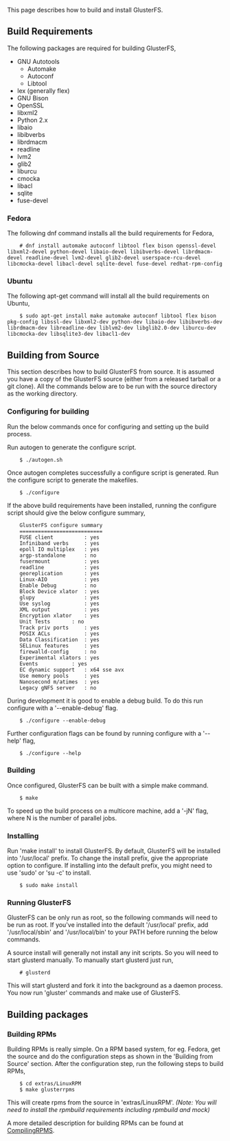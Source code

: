 This page describes how to build and install GlusterFS.

Build Requirements
------------------

The following packages are required for building GlusterFS,

-   GNU Autotools
    -   Automake
    -   Autoconf
    -   Libtool
-   lex (generally flex)
-   GNU Bison
-   OpenSSL
-   libxml2
-   Python 2.x
-   libaio
-   libibverbs
-   librdmacm
-   readline
-   lvm2
-   glib2
-   liburcu
-   cmocka
-   libacl
-   sqlite
-   fuse-devel

### Fedora

The following dnf command installs all the build requirements for
Fedora,

		# dnf install automake autoconf libtool flex bison openssl-devel libxml2-devel python-devel libaio-devel libibverbs-devel librdmacm-devel readline-devel lvm2-devel glib2-devel userspace-rcu-devel libcmocka-devel libacl-devel sqlite-devel fuse-devel redhat-rpm-config

### Ubuntu

The following apt-get command will install all the build requirements on
Ubuntu,

		$ sudo apt-get install make automake autoconf libtool flex bison pkg-config libssl-dev libxml2-dev python-dev libaio-dev libibverbs-dev librdmacm-dev libreadline-dev liblvm2-dev libglib2.0-dev liburcu-dev libcmocka-dev libsqlite3-dev libacl1-dev

Building from Source
--------------------

This section describes how to build GlusterFS from source. It is assumed
you have a copy of the GlusterFS source (either from a released tarball
or a git clone). All the commands below are to be run with the source
directory as the working directory.

### Configuring for building

Run the below commands once for configuring and setting up the build
process.

Run autogen to generate the configure script.

		$ ./autogen.sh

Once autogen completes successfully a configure script is generated. Run
the configure script to generate the makefiles.

		$ ./configure

If the above build requirements have been installed, running the
configure script should give the below configure summary,

		GlusterFS configure summary
		===========================
		FUSE client          : yes
		Infiniband verbs     : yes
		epoll IO multiplex   : yes
		argp-standalone      : no
		fusermount           : yes
		readline             : yes
		georeplication       : yes
		Linux-AIO            : yes
		Enable Debug         : no
		Block Device xlator  : yes
		glupy                : yes
		Use syslog           : yes
		XML output           : yes
		Encryption xlator    : yes
		Unit Tests	     : no
		Track priv ports     : yes
		POSIX ACLs           : yes
		Data Classification  : yes
		SELinux features     : yes
		firewalld-config     : no
		Experimental xlators : yes
		Events		     : yes
		EC dynamic support   : x64 sse avx
		Use memory pools     : yes
		Nanosecond m/atimes  : yes
		Legacy gNFS server   : no

During development it is good to enable a debug build. To do this run
configure with a '--enable-debug' flag.

		$ ./configure --enable-debug

Further configuration flags can be found by running configure with a
'--help' flag,

		$ ./configure --help

### Building

Once configured, GlusterFS can be built with a simple make command.

		$ make

To speed up the build process on a multicore machine, add a '-jN' flag,
where N is the number of parallel jobs.

### Installing

Run 'make install' to install GlusterFS. By default, GlusterFS will be
installed into '/usr/local' prefix. To change the install prefix, give
the appropriate option to configure. If installing into the default
prefix, you might need to use 'sudo' or 'su -c' to install.

		$ sudo make install

### Running GlusterFS

GlusterFS can be only run as root, so the following commands will need
to be run as root. If you've installed into the default '/usr/local'
prefix, add '/usr/local/sbin' and '/usr/local/bin' to your PATH before
running the below commands.

A source install will generally not install any init scripts. So you
will need to start glusterd manually. To manually start glusterd just
run,

		# glusterd

This will start glusterd and fork it into the background as a daemon
process. You now run 'gluster' commands and make use of GlusterFS.

Building packages
-----------------

### Building RPMs

Building RPMs is really simple. On a RPM based system, for eg. Fedora,
get the source and do the configuration steps as shown in the 'Building
from Source' section. After the configuration step, run the following
steps to build RPMs,

		$ cd extras/LinuxRPM
		$ make glusterrpms

This will create rpms from the source in 'extras/LinuxRPM'. *(Note: You
will need to install the rpmbuild requirements including rpmbuild and
mock)*

A more detailed description for building RPMs can be found at
[CompilingRPMS](./Compiling-RPMS.md).
